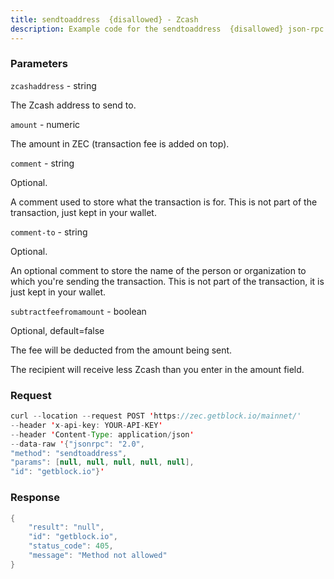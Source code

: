 ```yaml
---
title: sendtoaddress  {disallowed} - Zcash
description: Example code for the sendtoaddress  {disallowed} json-rpc method. Сomplete guide on how to use sendtoaddress  {disallowed} json-rpc in GetBlock.io Web3 documentation.
---
```


### Parameters


`zcashaddress` - string

The Zcash address to send to.

`amount` - numeric

The amount in ZEC (transaction fee is added on top).

`comment` - string

Optional.

A comment used to store what the transaction is for. This is not part of
the transaction, just kept in your wallet.

`comment-to` - string

Optional.

An optional comment to store the name of the person or organization to
which you're sending the transaction. This is not part of the
transaction, it is just kept in your wallet.

`subtractfeefromamount` - boolean

Optional, default=false

The fee will be deducted from the amount being sent.

The recipient will receive less Zcash than you enter in the amount
field.

### Request

``` java
curl --location --request POST 'https://zec.getblock.io/mainnet/' 
--header 'x-api-key: YOUR-API-KEY' 
--header 'Content-Type: application/json' 
--data-raw '{"jsonrpc": "2.0",
"method": "sendtoaddress",
"params": [null, null, null, null, null],
"id": "getblock.io"}'
```

###  Response

``` java
{
    "result": "null",
    "id": "getblock.io",
    "status_code": 405,
    "message": "Method not allowed"
}
```

